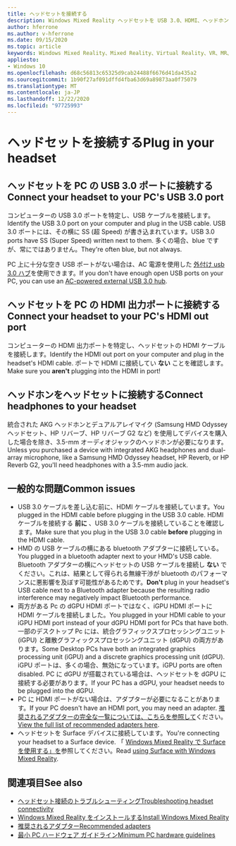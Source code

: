 ```yaml
---
title: ヘッドセットを接続する
description: Windows Mixed Reality ヘッドセットを USB 3.0、HDMI、ヘッドホンに接続する方法について説明します。
author: hferrone
ms.author: v-hferrone
ms.date: 09/15/2020
ms.topic: article
keywords: Windows Mixed Reality、Mixed Reality、Virtual Reality、VR、MR、ヘッドセット、セットアップ、はじめに
appliesto:
- Windows 10
ms.openlocfilehash: d68c56813c65325d9cab24488f6676d41da435a2
ms.sourcegitcommit: 1b90f27af091dffd4fba63d69a89873aa0f75079
ms.translationtype: MT
ms.contentlocale: ja-JP
ms.lasthandoff: 12/22/2020
ms.locfileid: "97725993"
---
```

# <a name="plug-in-your-headset"></a><span data-ttu-id="459c8-104">ヘッドセットを接続する</span><span class="sxs-lookup"><span data-stu-id="459c8-104">Plug in your headset</span></span>

## <a name="connect-your-headset-to-your-pcs-usb-30-port"></a><span data-ttu-id="459c8-105">ヘッドセットを PC の USB 3.0 ポートに接続する</span><span class="sxs-lookup"><span data-stu-id="459c8-105">Connect your headset to your PC's USB 3.0 port</span></span>

<span data-ttu-id="459c8-106">コンピューターの USB 3.0 ポートを特定し、USB ケーブルを接続します。</span><span class="sxs-lookup"><span data-stu-id="459c8-106">Identify the USB 3.0 port on your computer and plug in the USB cable.</span></span> <span data-ttu-id="459c8-107">USB 3.0 ポートには、その横に SS (超 Speed) が書き込まれています。</span><span class="sxs-lookup"><span data-stu-id="459c8-107">USB 3.0 ports have SS (Super Speed) written next to them.</span></span> <span data-ttu-id="459c8-108">多くの場合、blue ですが、常にではありません。</span><span class="sxs-lookup"><span data-stu-id="459c8-108">They're often blue, but not always.</span></span>

<span data-ttu-id="459c8-109">PC 上に十分な空き USB ポートがない場合は、AC 電源を使用した [外付け usb 3.0 ハブ](recommended-adapters-for-windows-mixed-reality-capable-pcs.md#using-external-usb-30-hubs-with-windows-mixed-reality-headsets)を使用できます。</span><span class="sxs-lookup"><span data-stu-id="459c8-109">If you don't have enough open USB ports on your PC, you can use an [AC-powered external USB 3.0 hub](recommended-adapters-for-windows-mixed-reality-capable-pcs.md#using-external-usb-30-hubs-with-windows-mixed-reality-headsets).</span></span>

## <a name="connect-your-headset-to-your-pcs-hdmi-out-port"></a><span data-ttu-id="459c8-110">ヘッドセットを PC の HDMI 出力ポートに接続する</span><span class="sxs-lookup"><span data-stu-id="459c8-110">Connect your headset to your PC's HDMI out port</span></span>

<span data-ttu-id="459c8-111">コンピューターの HDMI 出力ポートを特定し、ヘッドセットの HDMI ケーブルを接続します。</span><span class="sxs-lookup"><span data-stu-id="459c8-111">Identify the HDMI out port on your computer and plug in the headset's HDMI cable.</span></span> <span data-ttu-id="459c8-112">ポートで HDMI に接続してい **ない** ことを確認します。</span><span class="sxs-lookup"><span data-stu-id="459c8-112">Make sure you **aren't** plugging into the HDMI in port!</span></span>

## <a name="connect-headphones-to-your-headset"></a><span data-ttu-id="459c8-113">ヘッドホンをヘッドセットに接続する</span><span class="sxs-lookup"><span data-stu-id="459c8-113">Connect headphones to your headset</span></span>

<span data-ttu-id="459c8-114">統合された AKG ヘッドホンとデュアルアレイマイク (Samsung HMD Odyssey ヘッドセット、HP リバーブ、HP リバーブ G2 など) を使用してデバイスを購入した場合を除き、3.5-mm オーディオジャックのヘッドホンが必要になります。</span><span class="sxs-lookup"><span data-stu-id="459c8-114">Unless you purchased a device with integrated AKG headphones and dual-array microphone, like a Samsung HMD Odyssey headset, HP Reverb, or HP Reverb G2, you'll need headphones with a 3.5-mm audio jack.</span></span>

## <a name="common-issues"></a><span data-ttu-id="459c8-115">一般的な問題</span><span class="sxs-lookup"><span data-stu-id="459c8-115">Common issues</span></span>

* <span data-ttu-id="459c8-116">USB 3.0 ケーブルを差し込む前に、HDMI ケーブルを接続しています。</span><span class="sxs-lookup"><span data-stu-id="459c8-116">You plugged in the HDMI cable before plugging in the USB 3.0 cable.</span></span>  <span data-ttu-id="459c8-117">HDMI ケーブルを接続する **前に** 、USB 3.0 ケーブルを接続していることを確認します。</span><span class="sxs-lookup"><span data-stu-id="459c8-117">Make sure that you plug in the USB 3.0 cable **before** plugging in the HDMI cable.</span></span>
* <span data-ttu-id="459c8-118">HMD の USB ケーブルの横にある bluetooth アダプターに接続している。</span><span class="sxs-lookup"><span data-stu-id="459c8-118">You plugged in a bluetooth adapter next to your HMD's USB cable.</span></span> <span data-ttu-id="459c8-119">Bluetooth アダプターの横にヘッドセットの USB ケーブルを接続し **ない** でください。これは、結果として得られる無線干渉が bluetooth のパフォーマンスに悪影響を及ぼす可能性があるためです。</span><span class="sxs-lookup"><span data-stu-id="459c8-119">**Don't** plug in your headset's USB cable next to a Bluetooth adapter because the resulting radio interference may negatively impact Bluetooth performance.</span></span>
* <span data-ttu-id="459c8-120">両方がある Pc の dGPU HDMI ポートではなく、iGPU HDMI ポートに HDMI ケーブルを接続しました。</span><span class="sxs-lookup"><span data-stu-id="459c8-120">You plugged in your HDMI cable to your iGPU HDMI port instead of your dGPU HDMI port for PCs that have both.</span></span> <span data-ttu-id="459c8-121">一部のデスクトップ Pc には、統合グラフィックスプロセッシングユニット (iGPU) と離散グラフィックスプロセッシングユニット (dGPU) の両方があります。</span><span class="sxs-lookup"><span data-stu-id="459c8-121">Some Desktop PCs have both an integrated graphics processing unit (iGPU) and a discrete graphics processing unit (dGPU).</span></span> <span data-ttu-id="459c8-122">iGPU ポートは、多くの場合、無効になっています。</span><span class="sxs-lookup"><span data-stu-id="459c8-122">iGPU ports are often disabled.</span></span> <span data-ttu-id="459c8-123">PC に dGPU が搭載されている場合は、ヘッドセットを dGPU に接続する必要があります。</span><span class="sxs-lookup"><span data-stu-id="459c8-123">If your PC has a dGPU, your headset needs to be plugged into the dGPU.</span></span>  
* <span data-ttu-id="459c8-124">PC に HDMI ポートがない場合は、アダプターが必要になることがあります。</span><span class="sxs-lookup"><span data-stu-id="459c8-124">If your PC doesn't have an HDMI port, you may need an adapter.</span></span> <span data-ttu-id="459c8-125">[推奨されるアダプターの完全な一覧については、こちらを参照して](recommended-adapters-for-windows-mixed-reality-capable-pcs.md)ください。</span><span class="sxs-lookup"><span data-stu-id="459c8-125">[View the full list of recommended adapters here](recommended-adapters-for-windows-mixed-reality-capable-pcs.md).</span></span>
* <span data-ttu-id="459c8-126">ヘッドセットを Surface デバイスに接続しています。</span><span class="sxs-lookup"><span data-stu-id="459c8-126">You're connecting your headset to a Surface device.</span></span> <span data-ttu-id="459c8-127">「 [Windows Mixed Reality で Surface を使用する」を](windows-mixed-reality-minimum-pc-hardware-compatibility-guidelines.md#windows-mixed-reality-and-surface)参照してください。</span><span class="sxs-lookup"><span data-stu-id="459c8-127">Read [using Surface with Windows Mixed Reality](windows-mixed-reality-minimum-pc-hardware-compatibility-guidelines.md#windows-mixed-reality-and-surface).</span></span>

## <a name="see-also"></a><span data-ttu-id="459c8-128">関連項目</span><span class="sxs-lookup"><span data-stu-id="459c8-128">See also</span></span>

* [<span data-ttu-id="459c8-129">ヘッドセット接続のトラブルシューティング</span><span class="sxs-lookup"><span data-stu-id="459c8-129">Troubleshooting headset connectivity</span></span>](headset-connectivity.md)
* [<span data-ttu-id="459c8-130">Windows Mixed Reality をインストールする</span><span class="sxs-lookup"><span data-stu-id="459c8-130">Install Windows Mixed Reality</span></span>](install-windows-mixed-reality.md)
* [<span data-ttu-id="459c8-131">推奨されるアダプター</span><span class="sxs-lookup"><span data-stu-id="459c8-131">Recommended adapters</span></span>](recommended-adapters-for-windows-mixed-reality-capable-pcs.md)
* [<span data-ttu-id="459c8-132">最小 PC ハードウェア ガイドライン</span><span class="sxs-lookup"><span data-stu-id="459c8-132">Minimum PC hardware guidelines</span></span>](windows-mixed-reality-minimum-pc-hardware-compatibility-guidelines.md)

